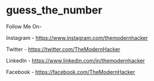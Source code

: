# guess_the_number

Follow Me On-

Instagram - https://www.instagram.com/themodernhacker

Twitter - https://twitter.com/TheModernHacker

LinkedIn - https://www.linkedin.com/in/themodernhacker

Facebook - https://facebook.com/TheModernHacker
